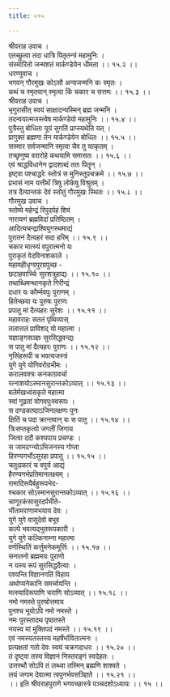 ```yaml
---
title: ०१५

---
```

श्रीवराह उवाच ।  
एतच्छ्रुत्वा तदा धात्रि पितृतन्त्रं महामुनिः ।  
संस्मारितो जन्मशतं मार्कण्डेयेन धीमता ।। १५.२ ।।  
धरण्युवाच ।  
भगवन् गौरमुखः कोऽसौ अन्यजन्मनि कः स्मृतः ।  
कथं च स्मृतवान् स्मृत्वा किं चकार च सत्तमः ।। १५.३ ।।  
श्रीवराह उवाच ।  
भृगुरासीत् स्वयं साक्षादन्यस्मिन् ब्रह्म जन्मनि ।  
तदन्वयात्मजस्त्वेष मार्कण्डेयो महामुनिः ।। १५.४ ।।  
पुत्रैस्तु बोधिता यूयं सुगतिं प्राप्स्यथेति यत् ।  
प्रागुक्तं ब्रह्मणा तेन मार्कण्डेयेन बोधितः ।। १५.५ ।।  
सस्मार सर्वजन्मानि स्मृत्वा चैव तु यत्कृतम् ।  
तच्छृणुष्व वरारोहे कथयामि समासतः ।। १५.६ ।।  
एवं श्राद्धविधानेन द्वादशाब्दं ततः पितॄन् ।  
इष्ट्वा पश्चाद्धरेः स्तोत्रं स मुनिस्तूपचक्रमे ।। १५.७ ।।  
प्रभासं नाम यत्तीर्थं त्रिषु लोकेषु विश्रुतम् ।  
तत्र दैत्यान्तकं देवं स्तोतुं गौरमुखः स्थितः ।। १५.८ ।।  
गौरमुख उवाच ।  
स्तोष्ये महेन्द्रं रिपुदर्पहं शिवं  
नारायणं ब्रह्मविदां प्रतिष्ठितम् ।  
आदित्यचन्द्राश्वियुगस्थमाद्यं  
पुरातनं दैत्यहरं सदा हरिम् ।। १५.९ ।।  
चकार मात्स्यं वपुरात्मनो यः  
पुराकृतं वेदविनाशकाले ।  
महामहीधृग्वपुरग्रपुच्छ -  
छटाहवार्च्चिः सुरशत्रुहाद्यः ।। १५.१० ।।  
तथाब्धिमन्थानकृते गिरीन्द्रं  
दधार यः कौर्म्मवपुः पुराणम् ।  
हितेच्छया यः पुरुषः पुराणः  
प्रपातु मां दैत्यहरः सुरेशः ।। १५.११ ।।  
महावराहः सततं पृथिव्यास्  
तलात्तलं प्राविशद् यो महात्मा ।  
यज्ञाङ्गसञ्ज्ञः सुरसिद्धवन्द्यः  
स पातु मां दैत्यहरः पुराणः ।। १५.१२ ।।  
नृसिंहरूपी च भवत्यजस्त्रं  
युगे युगे योगिवरोग्रभीमः ।  
करालवक्त्रः कनकाग्रवर्चा  
रत्नाशयोऽस्मानसुरान्तकोऽव्यात् ।। १५.१३ ।।  
बलेर्मखध्वंसकृते महात्मा  
स्वां गूढतां योगवपुःस्वरूपः ।  
स दण्डकाष्ठाऽजिनलक्षणः पुनः  
क्षितिं च पदा क्रान्तवान् यः स पातु ।। १५.१४ ।।  
त्रिःसप्तकृत्वो जगतीं जिगाय  
जित्वा ददौ कश्यपाय प्रचण्डः ।  
स जामदग्न्योऽभिजनस्य गोप्ता  
हिरण्यगर्भोऽसुरहा प्रपातु ।। १५.१५ ।।  
चतुःप्रकारं च वपुर्य आद्यं  
हैरण्यगर्भप्रतिमानलक्ष्यम् ।  
रामादिरूपैर्बहुरूपभेद-  
श्चकार सोऽस्मानसुरान्तकोऽव्यात् ।। १५.१६ ।।  
चाणूरकंसासुरदर्पभीते-  
र्भीतामराणामभयाय देवः ।  
युगे युगे वासुदेवो बभूव  
कल्पे भवत्यद्भुतरूपकारी ।  
युगे युगे कल्किनाम्ना महात्मा  
वर्णस्थितिं कर्त्तुमनेकमूर्त्तिः ।। १५.१७ ।।  
सनातनो ब्रह्ममयः पुराणो  
न यस्य रूपं सुरसिद्धदैत्याः ।  
पश्यन्ति विज्ञानगतिं विहाय  
अथोप्यनेकानि समर्च्वयन्ति ।  
मत्स्यादिरूपाणि चराणि सोऽव्यात् ।। १५.१८ ।।  
नमो नमस्ते पुरुषोत्तमाय  
पुनश्च भूयोऽपि नमो नमस्ते ।  
नमः पुरस्तादथ पृष्ठतस्ते  
नयस्व मां मुक्तिपदं नमस्ते ।। १५.१९ ।।  
एवं नमस्यतस्तस्य महर्षेर्भावितात्मनः ।  
प्रत्यक्षतां गतो देवः स्वयं चक्रगदाधरः ।। १५.२० ।।  
तं दृष्ट्वा तस्य विज्ञानं निस्तरङ्गं स्वदेहतः ।  
उत्तस्थौ सोऽपि तं लब्ध्वा तस्मिन् ब्रह्मणि शाश्वते ।  
लयं जगाम देवात्मा त्वपुनर्भवसञ्ज्ञिते ।। १५.२१ ।।  
।। इति श्रीवराहपुराणे भगवच्छास्त्रे पञ्चदशोऽध्यायः ।। १५ ।।